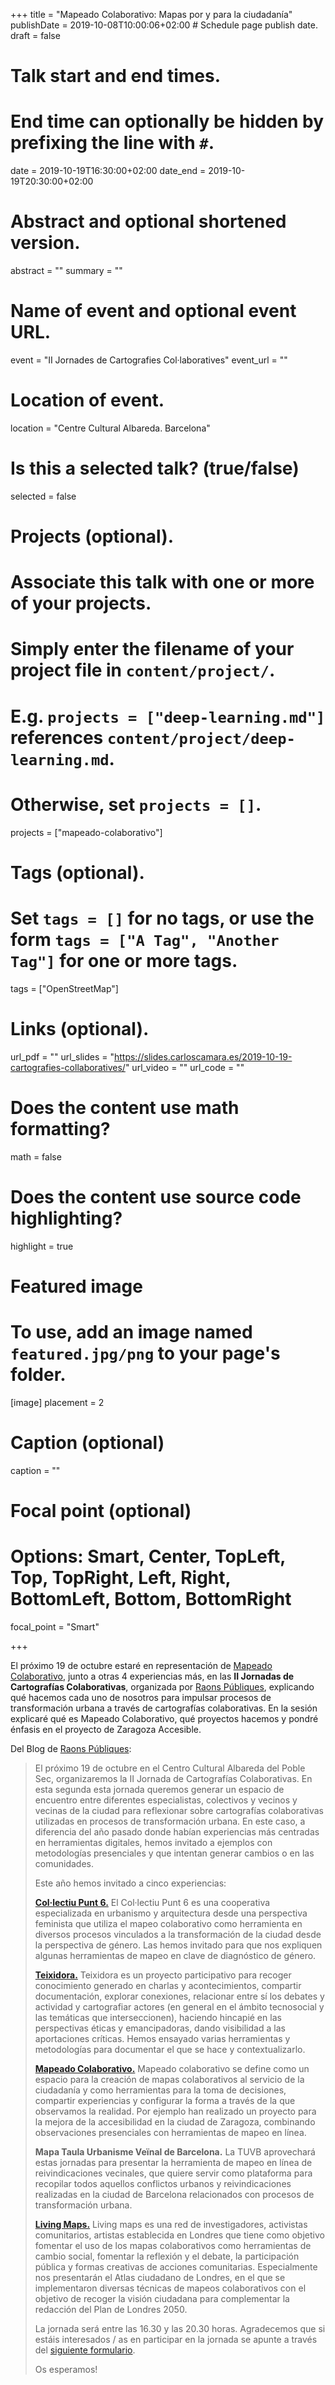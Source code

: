 +++
title = "Mapeado Colaborativo: Mapas por y para la ciudadanía"
publishDate = 2019-10-08T10:00:06+02:00  # Schedule page publish date.
draft = false

# Talk start and end times.
#   End time can optionally be hidden by prefixing the line with `#`.
date = 2019-10-19T16:30:00+02:00
date_end = 2019-10-19T20:30:00+02:00

# Abstract and optional shortened version.
abstract = ""
summary = ""

# Name of event and optional event URL.
event = "II Jornades de Cartografies Col·laboratives"
event_url = ""

# Location of event.
location = "Centre Cultural Albareda. Barcelona"

# Is this a selected talk? (true/false)
selected = false

# Projects (optional).
#   Associate this talk with one or more of your projects.
#   Simply enter the filename of your project file in `content/project/`.
#   E.g. `projects = ["deep-learning.md"]` references `content/project/deep-learning.md`.
#   Otherwise, set `projects = []`.
projects = ["mapeado-colaborativo"]

# Tags (optional).
#   Set `tags = []` for no tags, or use the form `tags = ["A Tag", "Another Tag"]` for one or more tags.
tags = ["OpenStreetMap"]

# Links (optional).
url_pdf = ""
url_slides = "https://slides.carloscamara.es/2019-10-19-cartografies-collaboratives/"
url_video = ""
url_code = ""

# Does the content use math formatting?
math = false

# Does the content use source code highlighting?
highlight = true

# Featured image
# To use, add an image named `featured.jpg/png` to your page's folder.
[image]
  placement = 2
  # Caption (optional)
  caption = ""

  # Focal point (optional)
  # Options: Smart, Center, TopLeft, Top, TopRight, Left, Right, BottomLeft, Bottom, BottomRight
  focal_point = "Smart"

+++

El próximo 19 de octubre estaré en representación de [Mapeado Colaborativo](https://mapcolabora.org), junto a otras 4 experiencias más,  en las **II Jornadas de Cartografías Colaborativas**, organizada por [Raons Públiques](https://raons.coop/), explicando qué hacemos cada uno de nosotros para impulsar procesos de transformación urbana a través de cartografías colaborativas. En la sesión explicaré qué es Mapeado Colaborativo, qué proyectos hacemos y pondré énfasis en el proyecto de Zaragoza Accesible.

Del Blog de [Raons Públiques](https://raons.coop/):

>El  próximo 19 de octubre en el Centro Cultural Albareda del Poble Sec, organizaremos la II Jornada de Cartografías Colaborativas. En esta segunda esta jornada queremos generar un espacio de encuentro entre diferentes especialistas, colectivos y vecinos y vecinas de la ciudad para reflexionar sobre cartografías colaborativas utilizadas en procesos de transformación urbana. En este caso, a diferencia del año pasado donde habían experiencias más centradas en herramientas digitales, hemos invitado a ejemplos con metodologías presenciales y que intentan generar cambios o en las comunidades.
>
>Este año hemos invitado a cinco experiencias:
>
>**[Col·lectiu Punt 6.](http://www.punt6.org/)**
>El Col·lectiu Punt 6 es una cooperativa especializada en urbanismo y arquitectura desde una perspectiva feminista que utiliza el mapeo colaborativo como herramienta en diversos procesos vinculados a la transformación de la ciudad desde la perspectiva de género. Las hemos invitado para que nos expliquen algunas herramientas de mapeo en clave de diagnóstico de género.
>
>**[Teixidora.](https://www.teixidora.net/wiki/%C2%B7%C2%B7%C2%B7)**
>Teixidora es un proyecto participativo para recoger conocimiento generado en charlas y acontecimientos, compartir documentación, explorar conexiones, relacionar entre sí los debates y actividad y cartografiar actores (en general en el ámbito tecnosocial y las temáticas que interseccionen), haciendo hincapié en las perspectivas éticas y emancipadoras, dando visibilidad a las aportaciones críticas. Hemos ensayado varias herramientas y metodologías para documentar el que se hace y contextualizarlo.
>
>**[Mapeado Colaborativo.](https://mapcolabora.org)**
>Mapeado colaborativo se define como un espacio para la creación de mapas colaborativos al servicio de la ciudadanía y como herramientas para la toma de decisiones, compartir experiencias y configurar la forma a través de la que observamos la realidad. Por ejemplo han realizado un proyecto para la mejora de la accesibilidad en la ciudad de Zaragoza, combinando observaciones presenciales con herramientas de mapeo en línea.
>
>**Mapa Taula Urbanisme Veïnal de Barcelona.**
>La TUVB aprovechará estas jornadas para presentar la herramienta de mapeo en línea de reivindicaciones vecinales, que quiere servir como plataforma para recopilar todos aquellos conflictos urbanos y reivindicaciones realizadas en la ciudad de Barcelona relacionados con procesos de transformación urbana.
>
>**[Living Maps.](https://www.livingmaps.org/)**
>Living maps es una red de investigadores, activistas comunitarios, artistas establecida en Londres que tiene como objetivo fomentar el uso de los mapas colaborativos como herramientas de cambio social, fomentar la reflexión y el debate, la participación pública y formas creativas de acciones comunitarias. Especialmente nos presentarán el Atlas ciudadano de Londres, en el que se implementaron diversas técnicas de mapeos colaborativos con el objetivo de recoger la visión ciudadana para complementar la redacción del Plan de Londres 2050.
>
>La jornada será entre las 16.30 y las 20.30 horas.
>Agradecemos que si estáis interesados / as en participar en la jornada se apunte a través del [siguiente formulario](https://forms.gle/434pJHSiSYjuJKfw8).
>
>Os esperamos!
